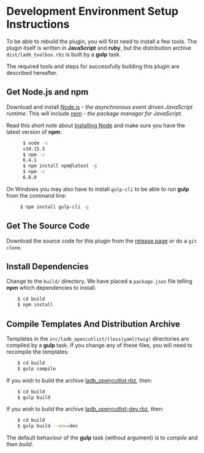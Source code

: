 # Development Environment Setup Instructions

To be able to rebuild the plugin, you will first need to install a few tools. The plugin itself is written in **JavaScript** and **ruby**, but the distribution archive `dist/ladb_toolbox.rbz` is built by a **gulp** task.

The required tools and steps for successfully building this plugin are described hereafter.

## Get **Node.js** and **npm**

Download and install [Node.js](https://nodejs.org/en/download/) - *the asynchronous event driven JavaScript runtime*. This will include [npm](https://www.npmjs.com/) - *the package manager for JavaScript*.

Read this short note about [Installing Node](https://docs.npmjs.com/getting-started/installing-node) and make sure you have the latest version of **npm**:

``` bash
      $ node -v
      v10.15.3
      $ npm -v
      6.4.1
      $ npm install npm@latest -g
      $ npm -v
      6.8.0
```

On Windows you may also have to install `gulp-cli` to be able to run **gulp** from the command line:

``` bash
     $ npm install gulp-cli -g
```

## Get The Source Code

Download the source code for this plugin from the [release page](https://github.com/lairdubois/lairdubois-opencutlist-sketchup-extension/releases) or do a `git clone`.

## Install Dependencies

Change to the `build/` directory. We have placed a `package.json` file telling **npm** which dependencies to install.

``` bash
    $ cd build
    $ npm install
```

## Compile Templates And Distribution Archive

Templates in the `src/ladb_opencutlist/(less|yaml|twig)` directories are compiled by a **gulp** task. If you change any of these files, you will need to recompile the templates:

``` bash
    $ cd build
    $ gulp compile
```

If you wish to build the archive [ladb_opencutlist.rbz](../dist/ladb_opencutlist.rbz), then:

``` bash
    $ cd build
    $ gulp build
```

If you wish to build the archive [ladb_opencutlist-dev.rbz](../dist/ladb_opencutlist-dev.rbz), then:

``` bash
    $ cd build
    $ gulp build --env=dev
```

The default behaviour of the **gulp** task (without argument) is to *compile* and then *build*.
